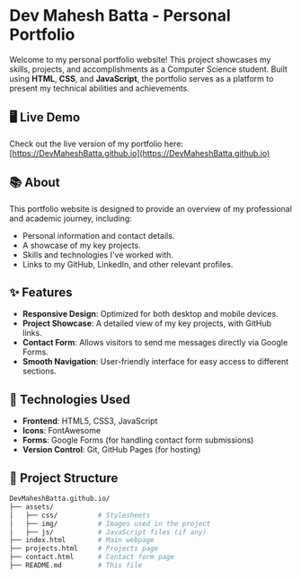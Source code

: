 
# Dev Mahesh Batta - Personal Portfolio

Welcome to my personal portfolio website! This project showcases my skills, projects, and accomplishments as a Computer Science student. Built using **HTML**, **CSS**, and **JavaScript**, the portfolio serves as a platform to present my technical abilities and achievements.

## 🖥️ Live Demo

Check out the live version of my portfolio here: [https://DevMaheshBatta.github.io](https://DevMaheshBatta.github.io)

## 📚 About

This portfolio website is designed to provide an overview of my professional and academic journey, including:
- Personal information and contact details.
- A showcase of my key projects.
- Skills and technologies I've worked with.
- Links to my GitHub, LinkedIn, and other relevant profiles.

## ✨ Features

- **Responsive Design**: Optimized for both desktop and mobile devices.
- **Project Showcase**: A detailed view of my key projects, with GitHub links.
- **Contact Form**: Allows visitors to send me messages directly via Google Forms.
- **Smooth Navigation**: User-friendly interface for easy access to different sections.

## 🚀 Technologies Used

- **Frontend**: HTML5, CSS3, JavaScript
- **Icons**: FontAwesome
- **Forms**: Google Forms (for handling contact form submissions)
- **Version Control**: Git, GitHub Pages (for hosting)

## 📁 Project Structure

```bash
DevMaheshBatta.github.io/
├── assets/
│   ├── css/          # Stylesheets
│   ├── img/          # Images used in the project
│   ├── js/           # JavaScript files (if any)
├── index.html        # Main webpage
├── projects.html     # Projects page
├── contact.html      # Contact form page
├── README.md         # This file
